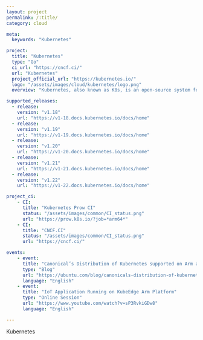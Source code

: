 ```yaml
---
layout: project
permalink: /:title/
category: cloud

meta:
  keywords: "Kubernetes"

project:
  title: "Kubernetes"
  type: "Go"
  ci_url: "https://cncf.ci/"
  url: "Kubernetes"
  project_official_url: "https://kubernetes.io/"
  logo: "/assets/images/cloud/kubernetes/logo.png"
  overview: "Kubernetes, also known as K8s, is an open-source system for automating deployment, scaling, and management of containerized applications. It groups containers that make up an application into logical units for easy management and discovery. Kubernetes builds upon 15 years of experience of running production workloads at Google, combined with best-of-breed ideas and practices from the community."

supported_releases:
  - release:
    version: "v1.18"
    url: "https://v1-18.docs.kubernetes.io/docs/home"
  - release:
    version: "v1.19"
    url: "https://v1-19.docs.kubernetes.io/docs/home"
  - release:
    version: "v1.20"
    url: "https://v1-20.docs.kubernetes.io/docs/home"
  - release:
    version: "v1.21"
    url: "https://v1-21.docs.kubernetes.io/docs/home"
  - release:
    version: "v1.22"
    url: "https://v1-22.docs.kubernetes.io/docs/home"

project_ci:
    - CI:
      title: "Kubernetes Prow CI"
      status: "/assets/images/common/CI_status.png"
      url: "https://prow.k8s.io/?job=*arm64*"
    - CI:
      title: "CNCF.CI"
      status: "/assets/images/common/CI_status.png"
      url: "https://cncf.ci/"

events:
    - event:
      title: "Canonical’s Distribution of Kubernetes supported on Arm architecture"
      type: "Blog"
      url: "https://ubuntu.com/blog/canonicals-distribution-of-kubernetes-supported-on-arm-architecture"
      language: "English"
    - event:
      title: "IoT Application Running on KubeEdge Arm Platform"
      type: "Online Session"
      url: "https://www.youtube.com/watch?v=sP3RvkiGDw8"
      language: "English"

---
```

<p>Kubernetes</p>
